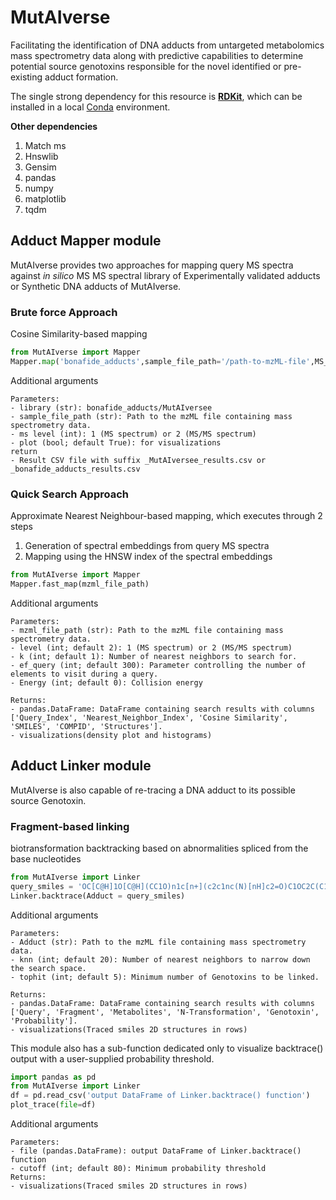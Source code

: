 # MutAIverse
Facilitating the identification of DNA adducts from untargeted metabolomics mass spectrometry data along with predictive capabilities to determine potential source genotoxins responsible for the novel identified or pre-existing adduct formation.


The single strong dependency for this resource is **[RDKit](https://www.rdkit.org/)**, which can be installed in a local [Conda](https://conda.io/) environment.

**Other dependencies**
1. Match ms
2. Hnswlib
3. Gensim
4. pandas
5. numpy
6. matplotlib
7. tqdm


## Adduct Mapper module
MutAIverse provides two approaches for mapping query MS spectra against *in silico* MS MS spectral library of Experimentally validated adducts or Synthetic DNA adducts of MutAIverse.


### Brute force Approach 
Cosine Similarity-based mapping 

```Python
from MutAIverse import Mapper
Mapper.map('bonafide_adducts',sample_file_path='/path-to-mzML-file',MS_level=1,plot=True)

```

Additional arguments 

    Parameters:
    - library (str): bonafide_adducts/MutAIversee
    - sample_file_path (str): Path to the mzML file containing mass spectrometry data.
    - ms level (int): 1 (MS spectrum) or 2 (MS/MS spectrum)
    - plot (bool; default True): for visualizations
    return
    - Result CSV file with suffix _MutAIversee_results.csv or _bonafide_adducts_results.csv



### Quick Search Approach 
Approximate Nearest Neighbour-based mapping, which executes through 2 steps
1. Generation of spectral embeddings from query MS spectra
2. Mapping using the HNSW index of the spectral embeddings

```python
from MutAIverse import Mapper
Mapper.fast_map(mzml_file_path)

```

Additional arguments 

    Parameters:
    - mzml_file_path (str): Path to the mzML file containing mass spectrometry data.
    - level (int; default 2): 1 (MS spectrum) or 2 (MS/MS spectrum)
    - k (int; default 1): Number of nearest neighbors to search for.
    - ef_query (int; default 300): Parameter controlling the number of elements to visit during a query.
    - Energy (int; default 0): Collision energy
    
    Returns:
    - pandas.DataFrame: DataFrame containing search results with columns ['Query_Index', 'Nearest_Neighbor_Index', 'Cosine Similarity', 'SMILES', 'COMPID', 'Structures'].
    - visualizations(density plot and histograms)


## Adduct Linker module
MutAIverse is also capable of re-tracing a DNA adduct to its possible source Genotoxin.


### Fragment-based linking 
biotransformation backtracking based on abnormalities spliced from the base nucleotides

```python
from MutAIverse import Linker
query_smiles = 'OC[C@H]1O[C@H](CC1O)n1c[n+](c2c1nc(N)[nH]c2=O)C1OC2C(C1O)c1c(O2)cc(c2c1oc(=O)c1c2CCC1=O)OC' 
Linker.backtrace(Adduct = query_smiles)

```

Additional arguments 

    Parameters:
    - Adduct (str): Path to the mzML file containing mass spectrometry data.
    - knn (int; default 20): Number of nearest neighbors to narrow down the search space. 
    - tophit (int; default 5): Minimum number of Genotoxins to be linked.
    
    Returns:
    - pandas.DataFrame: DataFrame containing search results with columns ['Query', 'Fragment', 'Metabolites', 'N-Transformation', 'Genotoxin', 'Probability'].
    - visualizations(Traced smiles 2D structures in rows)


This module also has a sub-function dedicated only to visualize backtrace() output with a user-supplied probability threshold.
```python
import pandas as pd
from MutAIverse import Linker 
df = pd.read_csv('output DataFrame of Linker.backtrace() function')
plot_trace(file=df)
```

Additional arguments 

    Parameters:
    - file (pandas.DataFrame): output DataFrame of Linker.backtrace() function
    - cutoff (int; default 80): Minimum probability threshold 
    Returns:
    - visualizations(Traced smiles 2D structures in rows)
  


